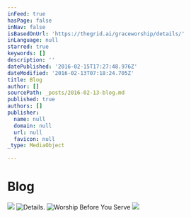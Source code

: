 ```yaml
---
inFeed: true
hasPage: false
inNav: false
isBasedOnUrl: 'https://thegrid.ai/graceworship/details/'
inLanguage: null
starred: true
keywords: []
description: ''
datePublished: '2016-02-15T17:27:48.976Z'
dateModified: '2016-02-13T07:18:24.705Z'
title: Blog
author: []
sourcePath: _posts/2016-02-13-blog.md
published: true
authors: []
publisher:
  name: null
  domain: null
  url: null
  favicon: null
_type: MediaObject

---
```

# Blog
![](https://s3-us-west-2.amazonaws.com/the-grid-img/p/a89000e927da7e46374841c4061aa8b39ce7dd03.jpg)
![Details.](https://s3-us-west-2.amazonaws.com/the-grid-img/p/1fa2b81f3de667810abe0332c3e14cb1afd08f6a.jpg)
![Worship Before You Serve](https://s3-us-west-2.amazonaws.com/the-grid-img/p/cb3c6de658ebda0cf85ac787531bda31afd17091.jpg)
![](https://s3-us-west-2.amazonaws.com/the-grid-img/p/fdf5de186f32628a6e318ac451e9789c32eff601.jpg)